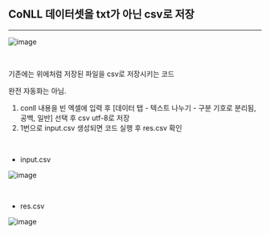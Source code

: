 ## CoNLL 데이터셋을 txt가 아닌 csv로 저장
---

![image](https://github.com/ind2x/SecureBERT_NER_CTI/assets/52172169/e3ca6dd3-86f4-4265-8ec6-df303ab53ba9)

<br>

기존에는 위에처럼 저장된 파일을 csv로 저장시키는 코드

완전 자동화는 아님.

1. conll 내용을 빈 엑셀에 입력 후 [데이터 탭 - 텍스트 나누기 - 구분 기호로 분리됨, 공백, 일반] 선택 후 csv utf-8로 저장
2. 1번으로 input.csv 생성되면 코드 실행 후 res.csv 확인  

<br>

+ input.csv
  
![image](https://github.com/ind2x/SecureBERT_NER_CTI/assets/52172169/c579a348-ad7e-43f6-b964-6673beec0df7)

<br>

+ res.csv

![image](https://github.com/ind2x/SecureBERT_NER_CTI/assets/52172169/349a81e8-240d-4562-979e-7e81c2ac45bf)

